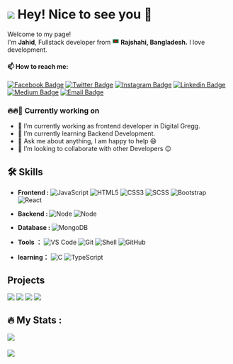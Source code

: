 <h1><img src="https://emojis.slackmojis.com/emojis/images/1531849430/4246/blob-sunglasses.gif?1531849430" width="30"/> Hey! Nice to see you 🤗</h1>


<p>Welcome to my page! </br> I'm <b>Jahid</b>, Fullstack developer from <img src="flag.png" width="15"/> <b>Rajshahi, Bangladesh.</b> I love development. </p>


#### 📫 How to reach me:

[![Facebook Badge](https://img.shields.io/badge/-Facebook-1877F2?style=flat-square&labelColor=1877F2&logo=facebook&logoColor=white&link=https://www.facebook.com/profile.php?id=100010894242472)](https://www.facebook.com/profile.php?id=100010894242472) [![Twitter Badge](https://img.shields.io/badge/-Twitter-1ca0f1?style=flat-square&labelColor=1ca0f1&logo=twitter&logoColor=white&link=https://twitter.com/jahid_dev)](https://twitter.com/jahid_dev) [![Instagram Badge](https://img.shields.io/badge/-Instagram-E4405F?style=flat-square&labelColor=E4405F&logo=instagram&logoColor=white&link=https://www.instagram.com/jahidbd240)](https://instagram.com/jahidbd240) [![Linkedin Badge](https://img.shields.io/badge/-Linkedin-blue?style=flat-square&logo=Linkedin&logoColor=white&link=https://www.linkedin.com/in/ᒏαhíd-hαsαn-bd24/)](https://www.linkedin.com/in/ᒏαhíd-hαsαn-bd24/) [![Medium Badge](https://img.shields.io/badge/-Medium-03a57a?style=flat-square&labelColor=03a57a&logo=Medium&link=https://medium.com/)](https://medium.com/) [![Email Badge](https://img.shields.io/badge/-Email-c14438?style=flat-square&logo=Gmail&logoColor=white&link=mailto:jahidbd9x@gmail.com)](mailto:jahidbd9x@gmail.com)


### 🔥🔥🔭 Currently working on
- 🔭 I’m currently working as frontend developer in Digital Gregg.
- 🌱 I’m currently learning Backend Development.
- 💬 Ask me about anything, I am happy to help 😄
- 👯 I’m looking to collaborate with other Developers 😉

## 🛠 Skills
- <b> Frontend : </b> ![JavaScript](https://img.shields.io/badge/-JavaScript-yellow?style=flat-circle&logo=javascript)  ![HTML5](https://img.shields.io/badge/-HTML5-orange?style=flat-circle&logo=html5) ![CSS3](https://img.shields.io/badge/-CSS3-blue?style=flat-circle&logo=css3) ![SCSS](https://img.shields.io/badge/-SASS-pink?style=flat-circle&logo=sass)  ![Bootstrap](https://img.shields.io/badge/-Bootstrap-purple?style=flat-circle&logo=bootstrap) ![React](https://img.shields.io/badge/-React-blue?style=flat-circle&logo=react)

- <b> Backend : </b> ![Node](https://img.shields.io/badge/-NodeJs-green?style=flat-circle&logo=node) ![Node](https://img.shields.io/badge/-Express-LightGray?style=flat-circle&logo=express)

- <b>Database : </b> ![MongoDB](https://img.shields.io/badge/-MongoDB-green?style=flat-circle&logo=mongoDB)

- <b>Tools ：</b> ![VS Code](https://img.shields.io/badge/-VSCode-blue?style=flat-circle&logo=VSCode) ![Git](https://img.shields.io/badge/-Git-yellow?style=flat-circle&logo=git)  ![Shell](https://img.shields.io/badge/-Shell-red?style=flat-circle&logo=shell) ![GitHub](https://img.shields.io/badge/-GitHub-black?style=flat-circle&logo=GitHub)

- <b>learning：</b> ![C](https://img.shields.io/badge/-C-black?style=flat-circle&logo=C) ![TypeScript](https://img.shields.io/badge/-TypeScript-LightGray?style=flat-circle&logo=typescript)

## Projects
[![](https://img.shields.io/badge/-🧬%20Demo-000)](https://github.com/jahid-bd/) [![](https://img.shields.io/badge/-🧬%20Demo-000)](https://github.com/jahid-bd/) [![](https://img.shields.io/badge/-🧬%20Demo-000)](https://github.com/jahid-bd/) [![](https://img.shields.io/badge/-🧬%20Demo-000)](https://github.com/jahid-bd/)


## :fire: My Stats :

<div>
  <img src="https://github-readme-stats.vercel.app/api?username=jahid-bd&count_private=true&show_icons=trueline_height=21&theme=github_dark">	

</div>
<br>
<div>
  <img  src="https://github-readme-streak-stats.herokuapp.com/?user=jahid-bd&theme=holi-theme">

</div>

<br>
<!-- <div>
  <img align="center" src="https://github-readme-stats.vercel.app/api/top-langs/?username=jahid-bd&layout=compact&theme=github_dark&langs_count=10&exclude_repo=kasweb">
  </div> -->


